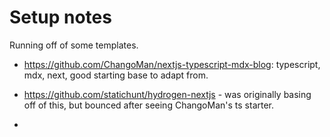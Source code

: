 # Setup notes

Running off of some templates.
- https://github.com/ChangoMan/nextjs-typescript-mdx-blog: typescript, mdx, next, good starting base to adapt from.
- https://github.com/statichunt/hydrogen-nextjs - was originally basing off of this, but bounced after seeing ChangoMan's ts starter.

- 